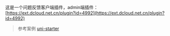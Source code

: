 这是一个问题反馈客户端插件，admin端插件：[https://ext.dcloud.net.cn/plugin?id=4992](https://ext.dcloud.net.cn/plugin?id=4992)
> 参考案例 [uni-starter](https://ext.dcloud.net.cn/plugin?id=5057)